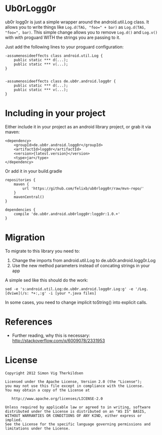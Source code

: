 Ub0rLogg0r
==========

ub0r logg0r is just a simple wrapper around the android.util.Log class.
It allows you to write things like `Log.d(TAG, "foo=" + bar)` as `Log.d(TAG, "foo=", bar)`.
This simple change allows you to remove `Log.d()` and `Log.v()` with with proguard WITH the strings you are passing to it.

Just add the following lines to your proguard configuration:

    -assumenosideeffects class android.util.Log {
        public static *** d(...);
        public static *** v(...);
    }


    -assumenosideeffects class de.ub0r.android.logg0r {
        public static *** d(...);
        public static *** v(...);
    }

Including in your project
=========================

Either include it in your project as an android library project, or grab it via maven:

    <dependency>
        <groupId>de.ub0r.android.logg0r</groupId>
        <artifactId>logg0r</artifactId>
        <version>{latest.version}</version>
        <type>jar</type>
    </dependency>

Or add it in your build.gradle

    repositories {
        maven {
            url 'https://github.com/felixb/ub0rlogg0r/raw/mvn-repo/'
        }
        mavenCentral()
    }

    dependencies {
        compile 'de.ub0r.android.ub0rlogg0r:logg0r:1.0.+'
    }

Migration
=========

To migrate to this library you need to:

 1. Change the imports from android.util.Log to de.ub0r.android.logg0r.Log
 2. Use the new method parameters instead of concating strings in your app

A simple sed like this should do the work:

    sed -e 's:android.util.Log:de.ub0r.android.logg0r.Log:g' -e '/Log.[dviwe](/s: *+:,:g' -i [your *.java files]

In some cases, you need to change implicit toString() into explicit calls.

References
==========

 * Further reading, why this is necessary: http://stackoverflow.com/q/6009078/2331953

License
=======

    Copyright 2012 Simon Vig Therkildsen

    Licensed under the Apache License, Version 2.0 (the "License");
    you may not use this file except in compliance with the License.
    You may obtain a copy of the License at

       http://www.apache.org/licenses/LICENSE-2.0

    Unless required by applicable law or agreed to in writing, software
    distributed under the License is distributed on an "AS IS" BASIS,
    WITHOUT WARRANTIES OR CONDITIONS OF ANY KIND, either express or implied.
    See the License for the specific language governing permissions and
    limitations under the License.
